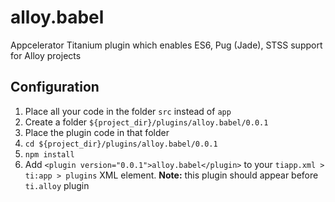# alloy.babel
Appcelerator Titanium plugin which enables ES6, Pug (Jade), STSS support for Alloy projects

## Configuration
1. Place all your code in the folder `src` instead of `app`
2. Create a folder `${project_dir}/plugins/alloy.babel/0.0.1`
3. Place the plugin code in that folder
4. `cd ${project_dir}/plugins/alloy.babel/0.0.1`
5. `npm install`
6. Add `<plugin version="0.0.1">alloy.babel</plugin>` to your `tiapp.xml > ti:app > plugins` XML element.
**Note:** this plugin should appear before `ti.alloy` plugin
